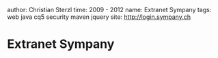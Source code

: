 author: Christian Sterzl
time: 2009 - 2012
name: Extranet Sympany
tags: web java cq5 security maven jquery
site: http://login.sympany.ch

# Extranet Sympany



